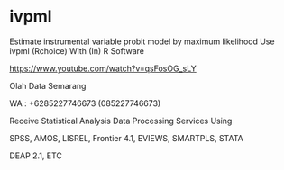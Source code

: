 # ivpml
Estimate instrumental variable probit model by maximum likelihood Use ivpml (Rchoice) With (In) R Software

https://www.youtube.com/watch?v=qsFosOG_sLY

Olah Data Semarang

WA : +6285227746673 (085227746673)

Receive Statistical Analysis Data Processing Services Using

SPSS, AMOS, LISREL, Frontier 4.1, EVIEWS, SMARTPLS, STATA

DEAP 2.1, ETC
